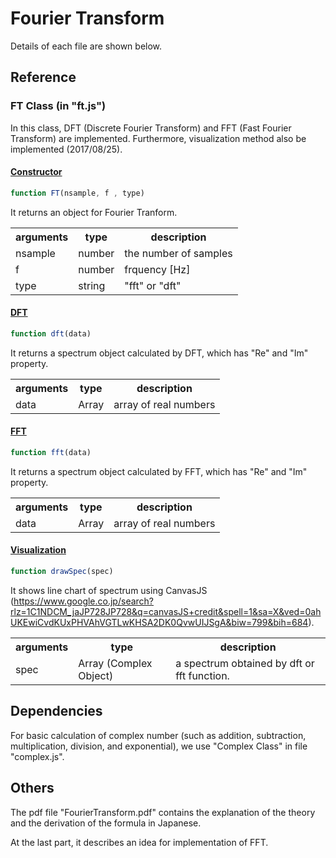 # Fourier Transform
Details of each file are shown below.

## Reference
### FT Class (in "ft.js")
In this class, DFT (Discrete Fourier Transform) and FFT (Fast Fourier Transform) are implemented. Furthermore, visualization method also be implemented (2017/08/25).

#### <u>Constructor</u>

```js
function FT(nsample, f , type)
```

It returns an object for Fourier Tranform.
<table>
  <tr>
    <th>arguments</th><th>type</th><th>description</th>
  </tr>
  <tr>
    <td>nsample</td><td>number</td><td>the number of samples</td>
  </tr>
  <tr>
    <td>f</td><td>number</td><td>frquency [Hz]</td>
  </tr>
  <tr>
    <td>type</td><td>string</td><td>"fft" or "dft"</td>
  </tr>
</table>

#### <u>DFT</u>

```js
function dft(data)
```
It returns a spectrum object calculated by DFT, which has "Re" and "Im" property.
<table>
  <tr>
    <th>arguments</th><th>type</th><th>description</th>
  </tr>
  <tr>
    <td>data</td><td>Array</td><td>array of real numbers</td>
  </tr>
</table>

#### <u>FFT</u>

```js
function fft(data)
```
It returns a spectrum object calculated by FFT, which has "Re" and "Im" property.
<table>
  <tr>
    <th>arguments</th><th>type</th><th>description</th>
  </tr>
  <tr>
    <td>data</td><td>Array</td><td>array of real numbers</td>
  </tr>
</table>

#### <u>Visualization</u>

```js
function drawSpec(spec)
```

It shows line chart of spectrum using CanvasJS (https://www.google.co.jp/search?rlz=1C1NDCM_jaJP728JP728&q=canvasJS+credit&spell=1&sa=X&ved=0ahUKEwiCvdKUxPHVAhVGTLwKHSA2DK0QvwUIJSgA&biw=799&bih=684).

<table>
  <tr>
    <th>arguments</th><th>type</th><th>description</th>
  </tr>
  <tr>
    <td>spec</td><td>Array (Complex Object)</td><td>a spectrum obtained by dft or fft function.</td>
  </tr>
</table>

## Dependencies
For basic calculation of complex number (such as addition, subtraction, multiplication, division, and exponential), we use "Complex Class" in file "complex.js".


## Others
The pdf file "FourierTransform.pdf" contains the explanation of the theory and the derivation of the formula in Japanese.

At the last part, it describes an idea for implementation of FFT.
